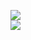 [![](https://img.shields.io/badge/Made%20With-Github%20Spray-lightgrey.svg?style=for-the-badge&logo=github)](https://github.com/Annihil/github-spray#1167)  
[![](https://i.imgur.com/2DrTn0Z.gif)](https://github.com/Annihil/github-spray)